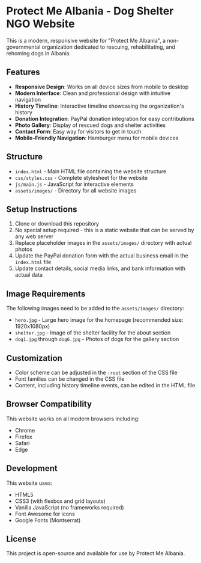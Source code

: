 # Protect Me Albania - Dog Shelter NGO Website

This is a modern, responsive website for "Protect Me Albania", a non-governmental organization dedicated to rescuing, rehabilitating, and rehoming dogs in Albania.

## Features

- **Responsive Design**: Works on all device sizes from mobile to desktop
- **Modern Interface**: Clean and professional design with intuitive navigation
- **History Timeline**: Interactive timeline showcasing the organization's history
- **Donation Integration**: PayPal donation integration for easy contributions
- **Photo Gallery**: Display of rescued dogs and shelter activities
- **Contact Form**: Easy way for visitors to get in touch
- **Mobile-Friendly Navigation**: Hamburger menu for mobile devices

## Structure

- `index.html` - Main HTML file containing the website structure
- `css/styles.css` - Complete stylesheet for the website
- `js/main.js` - JavaScript for interactive elements
- `assets/images/` - Directory for all website images

## Setup Instructions

1. Clone or download this repository
2. No special setup required - this is a static website that can be served by any web server
3. Replace placeholder images in the `assets/images/` directory with actual photos
4. Update the PayPal donation form with the actual business email in the `index.html` file
5. Update contact details, social media links, and bank information with actual data

## Image Requirements

The following images need to be added to the `assets/images/` directory:

- `hero.jpg` - Large hero image for the homepage (recommended size: 1920x1080px)
- `shelter.jpg` - Image of the shelter facility for the about section
- `dog1.jpg` through `dog6.jpg` - Photos of dogs for the gallery section

## Customization

- Color scheme can be adjusted in the `:root` section of the CSS file
- Font families can be changed in the CSS file
- Content, including history timeline events, can be edited in the HTML file

## Browser Compatibility

This website works on all modern browsers including:
- Chrome
- Firefox
- Safari
- Edge

## Development

This website uses:
- HTML5
- CSS3 (with flexbox and grid layouts)
- Vanilla JavaScript (no frameworks required)
- Font Awesome for icons
- Google Fonts (Montserrat)

## License

This project is open-source and available for use by Protect Me Albania.
